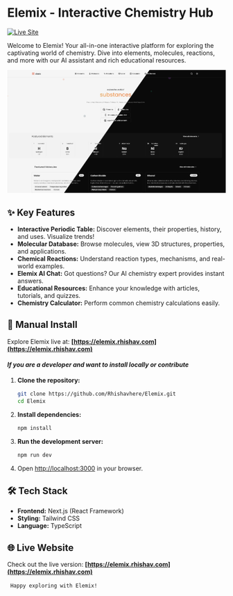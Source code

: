 # Elemix - Interactive Chemistry Hub

 [![Live Site](https://img.shields.io/badge/Live_Site-elemix.rhishav.com-brightgreen)](https://elemix.rhishav.com)


Welcome to Elemix! Your all-in-one interactive platform for exploring the captivating world of chemistry. Dive into elements, molecules, reactions, and more with our AI assistant and rich educational resources.


![Screenshot 1](./public/Screenshot.png)  

## ✨ Key Features

*   **Interactive Periodic Table:** Discover elements, their properties, history, and uses. Visualize trends!
*   **Molecular Database:** Browse molecules, view 3D structures, properties, and applications.
*   **Chemical Reactions:** Understand reaction types, mechanisms, and real-world examples.
*   **Elemix AI Chat:** Got questions? Our AI chemistry expert provides instant answers.
*   **Educational Resources:** Enhance your knowledge with articles, tutorials, and quizzes.
*   **Chemistry Calculator:** Perform common chemistry calculations easily.

## 🚀 Manual Install

Explore Elemix live at: **[https://elemix.rhishav.com](https://elemix.rhishav.com)**

#### *If you are a developer and want to install locally or contribute*

1.  **Clone the repository:**
    ```bash
    git clone https://github.com/Rhishavhere/Elemix.git
    cd Elemix
    ```
2.  **Install dependencies:**
    ```bash
    npm install
    ```
3.  **Run the development server:**
    ```bash
    npm run dev
    ```
4.  Open [http://localhost:3000](http://localhost:3000) in your browser.

## 🛠️ Tech Stack

*   **Frontend:** Next.js  (React Framework)
*   **Styling:** Tailwind CSS
*   **Language:** TypeScript

## 🌐 Live Website

Check out the live version: **[https://elemix.rhishav.com](https://elemix.rhishav.com)**

` Happy exploring with Elemix!`